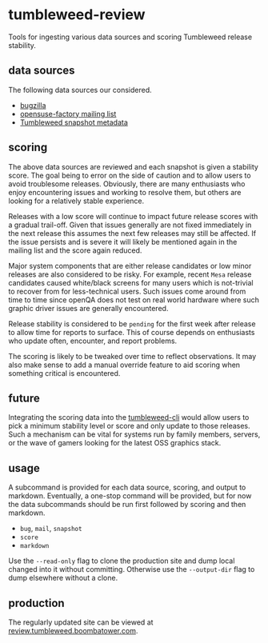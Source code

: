 # tumbleweed-review

Tools for ingesting various data sources and scoring Tumbleweed release stability.

## data sources

The following data sources our considered.

- [bugzilla](https://bugzilla.opensuse.org/)
- [opensuse-factory mailing list](https://lists.opensuse.org/archives/list/factory@lists.opensuse.org/)
- [Tumbleweed snapshot metadata](http://download.tumbleweed.boombatower.com/)

## scoring

The above data sources are reviewed and each snapshot is given a stability score. The goal being to error on the side of caution and to allow users to avoid troublesome releases. Obviously, there are many enthusiasts who enjoy encountering issues and working to resolve them, but others are looking for a relatively stable experience.

Releases with a low score will continue to impact future release scores with a gradual trail-off. Given that issues generally are not fixed immediately in the next release this assumes the next few releases may still be affected. If the issue persists and is severe it will likely be mentioned again in the mailing list and the score again reduced.

Major system components that are either release candidates or low minor releases are also considered to be risky. For example, recent `Mesa` release candidates caused white/black screens for many users which is not-trivial to recover from for less-technical users. Such issues come around from time to time since openQA does not test on real world hardware where such graphic driver issues are generally encountered.

Release stability is considered to be `pending` for the first week after release to allow time for reports to surface. This of course depends on enthusiasts who update often, encounter, and report problems.

The scoring is likely to be tweaked over time to reflect observations. It may also make sense to add a manual override feature to aid scoring when something critical is encountered.

## future

Integrating the scoring data into the [tumbleweed-cli](https://github.com/boombatower/tumbleweed-cli) would allow users to pick a minimum stability level or score and only update to those releases. Such a mechanism can be vital for systems run by family members, servers, or the wave of gamers looking for the latest OSS graphics stack.

## usage

A subcommand is provided for each data source, scoring, and output to markdown. Eventually, a one-stop command will be provided, but for now the data subcommands should be run first followed by scoring and then markdown.

- `bug`, `mail`, `snapshot`
- `score`
- `markdown`

Use the `--read-only` flag to clone the production site and dump local changed into it without committing. Otherwise use the `--output-dir` flag to dump elsewhere without a clone.

## production

The regularly updated site can be viewed at [review.tumbleweed.boombatower.com](http://review.tumbleweed.boombatower.com/).
